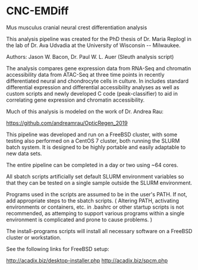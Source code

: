 # CNC-EMDiff
Mus musculus cranial neural crest differentiation analysis

This analysis pipeline was created for the PhD thesis of Dr. Maria Replogl
in the lab of Dr. Ava Udvadia at the University of Wisconsin -- Milwaukee.

Authors: Jason W. Bacon, Dr. Paul W. L. Auer (Sleuth analysis script)

The analysis compares gene expression data from RNA-Seq and chromatin
accessibility data from ATAC-Seq at three time points in recently
differentiated neural and chondrocyte cells in culture.  In includes
standard differential expression and differential accessibility analyses
as well as custom scripts and newly developed C code (peak-classifier)
to aid in correlating gene expression and chromatin accessibility.

Much of this analysis is modeled on the work of Dr. Andrea Rau:

https://github.com/andreamrau/OpticRegen_2019

This pipeline was developed and run on a FreeBSD cluster, with some testing
also performed on a CentOS 7 cluster, both running the SLURM batch system.
It is designed to be highly portable and easily adaptable to new data sets.

The entire pipeline can be completed in a day or two using ~64 cores.

All sbatch scripts artificially set default SLURM environment variables so
that they can be tested on a single sample outside the SLURM environment.

Programs used in the scripts are assumed to be in the user's PATH.  If not,
add appropriate steps to the sbatch scripts.  ( Altering PATH, activating
environments or containers, etc. in .bashrc or other startup scripts is not
recommended, as attemping to support various programs within a single
environment is complicated and prone to cause problems. )

The install-programs scripts will install all necessary software on a FreeBSD
cluster or workstation.

See the following links for FreeBSD setup:

http://acadix.biz/desktop-installer.php
http://acadix.biz/spcm.php
